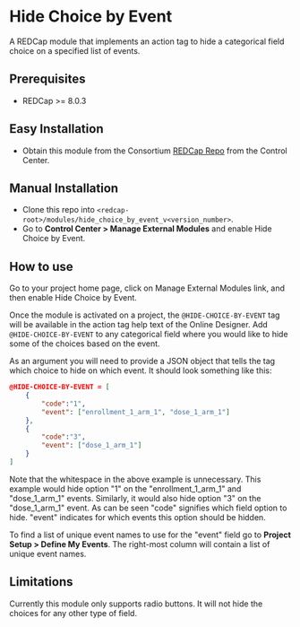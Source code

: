 # Hide Choice by Event
A REDCap module that implements an action tag to hide a categorical field choice on a specified list of events.

## Prerequisites
- REDCap >= 8.0.3

## Easy Installation
- Obtain this module from the Consortium [REDCap Repo](https://redcap.vanderbilt.edu/consortium/modules/index.php) from the Control Center.

## Manual Installation
- Clone this repo into `<redcap-root>/modules/hide_choice_by_event_v<version_number>`.
- Go to **Control Center > Manage External Modules** and enable Hide Choice by Event.

## How to use
Go to your project home page, click on Manage External Modules link, and then enable Hide Choice by Event.

Once the module is activated on a project, the `@HIDE-CHOICE-BY-EVENT` tag will be available in the action tag help text of the Online Designer. Add `@HIDE-CHOICE-BY-EVENT` to any categorical field where you would like to hide some of the choices based on the event.

As an argument you will need to provide a JSON object that tells the tag which choice to hide on which event. It should look something like this:
```json
@HIDE-CHOICE-BY-EVENT = [
    {
        "code":"1",
        "event": ["enrollment_1_arm_1", "dose_1_arm_1"]
    },
    {
        "code":"3",
        "event": ["dose_1_arm_1"]
    }
]
```
Note that the whitespace in the above example is unnecessary. This example would hide option "1" on the "enrollment_1_arm_1" and "dose_1_arm_1" events. Similarly, it would also hide option "3" on the  "dose_1_arm_1" event. As can be seen "code" signifies which field option to hide. "event" indicates for which events this option should be hidden.

To find a list of unique event names to use for the "event" field go to **Project Setup > Define My Events**. The right-most column will contain a list of unique event names.

## Limitations

Currently this module only supports radio buttons. It will not hide the choices for any other type of field.
